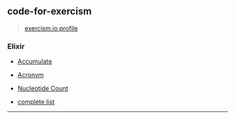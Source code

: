 ## code-for-exercism

> [exercism.io profile](https://exercism.io/profiles/abhishekkr)

### Elixir

* [Accumulate](elixir/accumulate/lib/accumulate.ex)

* [Acronym](elixir/acronym/lib/acronym.ex)

* [Nucleotide Count](elixir/nucleotide-count/lib/nucleotide_count.ex)

* [complete list](elixir/README.md)


---
